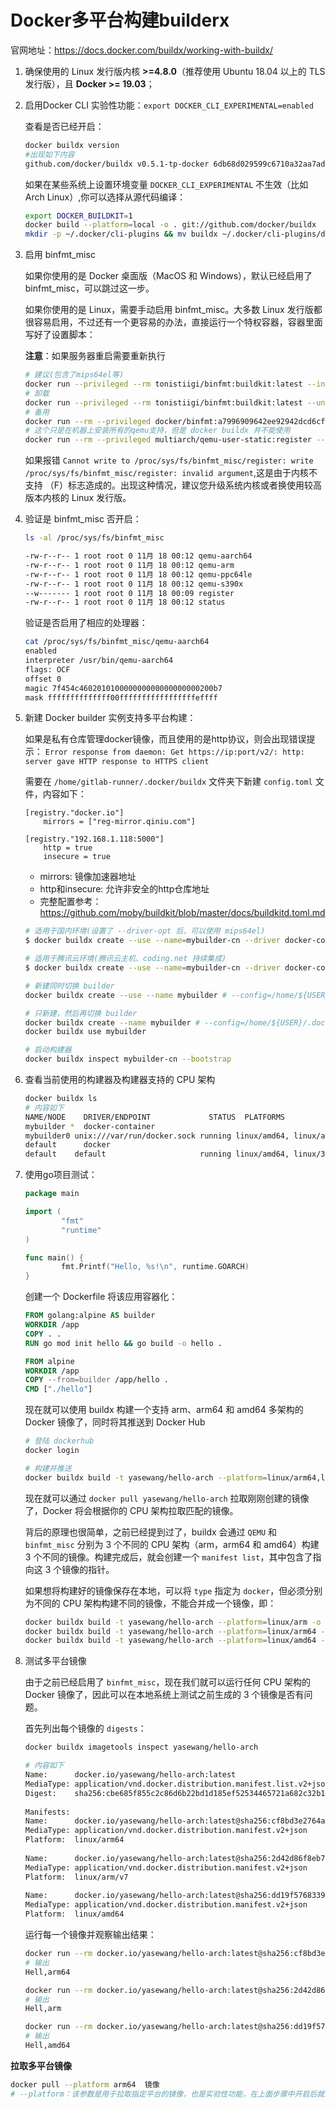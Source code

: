# Docker多平台构建builderx

官网地址：https://docs.docker.com/buildx/working-with-buildx/

1. 确保使用的 Linux 发行版内核 **>=4.8.0**（推荐使用 Ubuntu 18.04 以上的 TLS 发行版），且 **Docker >= 19.03**；

1. 启用Docker CLI 实验性功能：`export DOCKER_CLI_EXPERIMENTAL=enabled`
    
    查看是否已经开启：

    ```bash
    docker buildx version
    #出现如下内容
    github.com/docker/buildx v0.5.1-tp-docker 6db68d029599c6710a32aa7adcba8e5a344795a7
    ```

    如果在某些系统上设置环境变量 `DOCKER_CLI_EXPERIMENTAL` 不生效（比如 Arch Linux）,你可以选择从源代码编译：

    ```bash
    export DOCKER_BUILDKIT=1
    docker build --platform=local -o . git://github.com/docker/buildx
    mkdir -p ~/.docker/cli-plugins && mv buildx ~/.docker/cli-plugins/docker-buildx
    ```
1. 启用 binfmt_misc

    如果你使用的是 Docker 桌面版（MacOS 和 Windows），默认已经启用了 binfmt_misc，可以跳过这一步。

    如果你使用的是 Linux，需要手动启用 binfmt_misc。大多数 Linux 发行版都很容易启用，不过还有一个更容易的办法，直接运行一个特权容器，容器里面写好了设置脚本：

    **注意**：如果服务器重启需要重新执行

    ```bash
    # 建议(包含了mips64el等)
    docker run --privileged --rm tonistiigi/binfmt:buildkit:latest --install all
    # 卸载
    docker run --privileged --rm tonistiigi/binfmt:buildkit:latest --uninstall qemu-*
    # 备用
    docker run --rm --privileged docker/binfmt:a7996909642ee92942dcd6cff44b9b95f08dad64
    # 这个只是在机器上安装所有的qemu支持，但是 docker buildx 并不能使用
    docker run --rm --privileged multiarch/qemu-user-static:register --reset
    ```

    如果报错 `Cannot write to /proc/sys/fs/binfmt_misc/register: write /proc/sys/fs/binfmt_misc/register: invalid argument`,这是由于内核不支持 （F）标志造成的。出现这种情况，建议您升级系统内核或者换使用较高版本内核的 Linux 发行版。

1. 验证是 binfmt_misc 否开启：

    ```bash
    ls -al /proc/sys/fs/binfmt_misc

    -rw-r--r-- 1 root root 0 11月 18 00:12 qemu-aarch64
    -rw-r--r-- 1 root root 0 11月 18 00:12 qemu-arm
    -rw-r--r-- 1 root root 0 11月 18 00:12 qemu-ppc64le
    -rw-r--r-- 1 root root 0 11月 18 00:12 qemu-s390x
    --w------- 1 root root 0 11月 18 00:09 register
    -rw-r--r-- 1 root root 0 11月 18 00:12 status
    ```

    验证是否启用了相应的处理器：

    ```bash
    cat /proc/sys/fs/binfmt_misc/qemu-aarch64
    enabled
    interpreter /usr/bin/qemu-aarch64
    flags: OCF
    offset 0
    magic 7f454c460201010000000000000000000200b7
    mask ffffffffffffff00fffffffffffffffffeffff
    ```

1. 新建 Docker builder 实例支持多平台构建：

    如果是私有仓库管理docker镜像，而且使用的是http协议，则会出现错误提示： `Error response from daemon: Get https://ip:port/v2/: http: server gave HTTP response to HTTPS client`

    需要在 `/home/gitlab-runner/.docker/buildx` 文件夹下新建 `config.toml` 文件，内容如下：

    ```
    [registry."docker.io"]
        mirrors = ["reg-mirror.qiniu.com"]
        
    [registry."192.168.1.118:5000"]
        http = true
        insecure = true
    ```
    * mirrors: 镜像加速器地址
    * http和insecure: 允许非安全的http仓库地址
    * 完整配置参考：https://github.com/moby/buildkit/blob/master/docs/buildkitd.toml.md
    
    ```bash
    # 适用于国内环境(设置了 --driver-opt 后，可以使用 mips64el)
    $ docker buildx create --use --name=mybuilder-cn --driver docker-container --driver-opt image=dockerpracticesig/buildkit:master

    # 适用于腾讯云环境(腾讯云主机、coding.net 持续集成)
    $ docker buildx create --use --name=mybuilder-cn --driver docker-container --driver-opt image=dockerpracticesig/buildkit:master-tencent

    # 新建同时切换 builder 
    docker buildx create --use --name mybuilder # --config=/home/${USER}/.docker/buildx/config.toml

    # 只新建，然后再切换 builder
    docker buildx create --name mybuilder # --config=/home/${USER}/.docker/buildx/config.toml
    docker buildx use mybuilder

    # 启动构建器
    docker buildx inspect mybuilder-cn --bootstrap
    ```

1. 查看当前使用的构建器及构建器支持的 CPU 架构

    ```bash
    docker buildx ls
    # 内容如下
    NAME/NODE    DRIVER/ENDPOINT             STATUS  PLATFORMS
    mybuilder *  docker-container
    mybuilder0 unix:///var/run/docker.sock running linux/amd64, linux/arm64, linux/ppc64le, linux/s390x, linux/386, linux/arm/v7, linux/arm/v6
    default      docker
    default    default                     running linux/amd64, linux/386
    ```

1. 使用go项目测试：

    ```go
    package main

    import (
            "fmt"
            "runtime"
    )

    func main() {
            fmt.Printf("Hello, %s!\n", runtime.GOARCH)
    }
    ```

    创建一个 Dockerfile 将该应用容器化：

    ```dockerfile
    FROM golang:alpine AS builder
    WORKDIR /app
    COPY . .
    RUN go mod init hello && go build -o hello .

    FROM alpine
    WORKDIR /app
    COPY --from=builder /app/hello .
    CMD ["./hello"]
    ```

    现在就可以使用 buildx 构建一个支持 arm、arm64 和 amd64 多架构的 Docker 镜像了，同时将其推送到 Docker Hub

    ```bash
    # 登陆 dockerhub
    docker login

    # 构建并推送
    docker buildx build -t yasewang/hello-arch --platform=linux/arm64,linux/arm,linux/amd64 . --push
    ```

    现在就可以通过 `docker pull yasewang/hello-arch` 拉取刚刚创建的镜像了，Docker 将会根据你的 CPU 架构拉取匹配的镜像。

    背后的原理也很简单，之前已经提到过了，buildx 会通过 `QEMU` 和 `binfmt_misc` 分别为 3 个不同的 CPU 架构（arm，arm64 和 amd64）构建 3 个不同的镜像。构建完成后，就会创建一个 `manifest list`，其中包含了指向这 3 个镜像的指针。

    如果想将构建好的镜像保存在本地，可以将 `type` 指定为 `docker`，但必须分别为不同的 CPU 架构构建不同的镜像，不能合并成一个镜像，即：

    ```bash
    docker buildx build -t yasewang/hello-arch --platform=linux/arm -o type=docker .
    docker buildx build -t yasewang/hello-arch --platform=linux/arm64 -o type=docker .
    docker buildx build -t yasewang/hello-arch --platform=linux/amd64 -o type=docker .
    ```

1. 测试多平台镜像

    由于之前已经启用了 `binfmt_misc`，现在我们就可以运行任何 CPU 架构的 Docker 镜像了，因此可以在本地系统上测试之前生成的 3 个镜像是否有问题。

    首先列出每个镜像的 `digests`：

    ```bash
    docker buildx imagetools inspect yasewang/hello-arch

    # 内容如下
    Name:      docker.io/yasewang/hello-arch:latest
    MediaType: application/vnd.docker.distribution.manifest.list.v2+json
    Digest:    sha256:cbe685f855c2c86d6b22bd1d185ef52534465721a682c32b198765208f0d6dea
            
    Manifests: 
    Name:      docker.io/yasewang/hello-arch:latest@sha256:cf8bd3e2764a490c7edcc150a52a24ac4faed6f2162b34a5ad144384e840d0b7
    MediaType: application/vnd.docker.distribution.manifest.v2+json
    Platform:  linux/arm64
                
    Name:      docker.io/yasewang/hello-arch:latest@sha256:2d42d86f8eb79969852969d11184b03bd8ea876bf5a1ad89103e808961dc2f37
    MediaType: application/vnd.docker.distribution.manifest.v2+json
    Platform:  linux/arm/v7
                
    Name:      docker.io/yasewang/hello-arch:latest@sha256:dd19f57683395387b00d1a41adf2cabc7a34bba91bf2c1a80292bf3eaf0e4481
    MediaType: application/vnd.docker.distribution.manifest.v2+json
    Platform:  linux/amd64
    ```

    运行每一个镜像并观察输出结果：

    ```bash
    docker run --rm docker.io/yasewang/hello-arch:latest@sha256:cf8bd3e2764a490c7edcc150a52a24ac4faed6f2162b34a5ad144384e840d0b7
    # 输出
    Hell,arm64

    docker run --rm docker.io/yasewang/hello-arch:latest@sha256:2d42d86f8eb79969852969d11184b03bd8ea876bf5a1ad89103e808961dc2f37
    # 输出
    Hell,arm
    
    docker run --rm docker.io/yasewang/hello-arch:latest@sha256:dd19f57683395387b00d1a41adf2cabc7a34bba91bf2c1a80292bf3eaf0e4481
    # 输出
    Hell,amd64
    ```

**拉取多平台镜像**

```bash
docker pull --platform arm64  镜像
# --platform：该参数是用于拉取指定平台的镜像，也是实验性功能，在上面步骤中开启后就会出现。通过该参数可以手动指定需要的CPU平台镜像，而不用自动去识别。
```